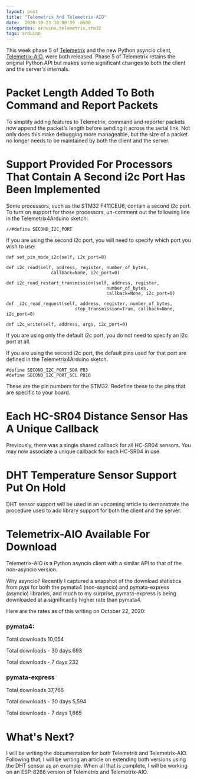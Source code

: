 ```yaml
---
layout: post
title: "Telemetrix And Telemetrix-AIO"
date:  2020-10-23 10:00:39 -0500
categories: arduino,telemetrix,stm32
tags: arduino
---
```

This week phase 5 of [Telemetrix](https://github.com/MrYsLab/telemetrix) 
and the new Python asyncio client, 
[Telemetrix-AIO,](https://github.com/MrYsLab/telemetrix-aio)
 were both released.
Phase 5 of Telemetrix retains the original Python API but makes some significant changes
 to both the client and the server's internals.

# Packet Length Added To Both Command and Report Packets
To simplify adding features to Telemetrix, command and reporter packets now append the packet's 
length before sending it across the serial link.
Not only does this make debugging more manageable, 
but the size of a packet no longer needs to be maintained by both the client and the server.

# Support Provided For Processors That Contain A Second i2c Port Has Been Implemented
Some processors, such as the STM32 F411CEU6, contain a second i2c port. To turn on
support for those processors, un-comment out the following line in the Telemetrix4Arduino sketch:

```
//#define SECOND_I2C_PORT
```
If you are using the second i2c port, you will need to specify which port you wish to use:

```
def set_pin_mode_i2c(self, i2c_port=0)

def i2c_read(self, address, register, number_of_bytes,
                 callback=None, i2c_port=0)

def i2c_read_restart_transmission(self, address, register,
                                      number_of_bytes,
                                      callback=None, i2c_port=0)

def _i2c_read_request(self, address, register, number_of_bytes,
                          stop_transmission=True, callback=None, i2c_port=0)

def i2c_write(self, address, args, i2c_port=0)
```
If you are using only the default i2c port, you do not need to specify an i2c port at all.

If you are using the second i2c port, the default pins used for that port are defined in the 
Telemetrix4Arduino sketch. 

```
#define SECOND_I2C_PORT_SDA PB3
#define SECOND_I2C_PORT_SCL PB10
```
These are the pin numbers for the STM32. Redefine these to the pins that are specific to your board.

# Each HC-SR04 Distance Sensor Has A Unique Callback
Previously, there was a single shared callback for all HC-SR04 sensors. You may now associate a unique
callback for each HC-SR04 in use.

# DHT Temperature Sensor Support Put On Hold
DHT sensor support will be used in an upcoming article to 
demonstrate the procedure used to add library support for both the client and the server.

# Telemetrix-AIO Available For Download

Telemetrix-AIO is a Python asyncio client with a similar API to that of the non-asyncio version.

 Why asyncio? Recently I captured a snapshot
of the download statistics from pypi for both the pymata4 (non-asyncio) and pymata-express (asyncio)
libraries, and much to my surprise, pymata-express is being downloaded at a significantly higher
 rate than pymata4.

Here are the rates as of this writing on October 22, 2020:

### pymata4:
Total downloads
10,054

Total downloads - 30 days
693

Total downloads - 7 days
232

### pymata-express
Total downloads
37,766

Total downloads - 30 days
5,594

Total downloads - 7 days
1,665

# What's Next?
I will be writing the documentation for both Telemetrix and Telemetrix-AIO. Following that,
I will be writing an article on extending both versions using the DHT sensor as an example.
When all that is complete, I will be working on an ESP-8266 version of Telemetrix and Telemetrix-AIO.